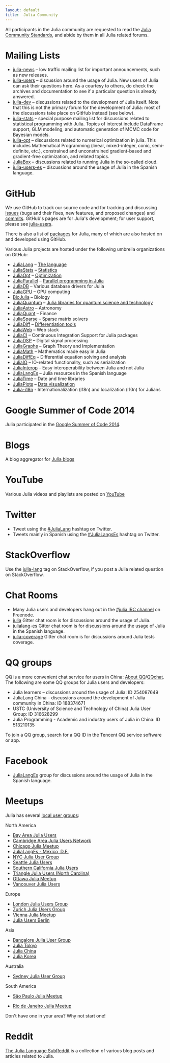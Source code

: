 ```yaml
---
layout: default
title:  Julia Community
---
```


All participants in the Julia community are requested to read the
[Julia Community
Standards](standards/), and abide by
them in all Julia related forums.

# Mailing Lists

* [julia-news](https://groups.google.com/group/julia-news) – low traffic mailing list for important announcements, such as new releases.
* [julia-users][julia-users] – discussion around the usage of Julia. New users of Julia can ask their questions here. As a courtesy to others, do check the archives and documentation to see if a particular question is already answered.
* [julia-dev](https://groups.google.com/group/julia-dev) – discussions related to the development of Julia itself. Note that this is not the primary forum for the development of Julia: most of the discussions take place on GitHub instead (see below).
* [julia-stats](https://groups.google.com/group/julia-stats) – special purpose mailing list for discussions related to statistical programming with Julia. Topics of interest include DataFrame support, GLM modeling, and automatic generation of MCMC code for Bayesian models.
* [julia-opt](https://groups.google.com/group/julia-opt) – discussions related to numerical optimization in julia. This includes Mathematical Programming (linear, mixed-integer, conic, semi-definite, etc.), constrained and unconstrained gradient-based and gradient-free optimization, and related topics.
* [JuliaBox](https://groups.google.com/group/julia-box) – discussions related to running Julia in the so-called cloud.
* [julia-users-es](https://groups.google.com/forum/#!forum/julialanges) – discussions around the usage of Julia in the Spanish language.


# GitHub

We use GitHub to track our source code and for tracking and discussing [issues](https://github.com/JuliaLang/julia/issues) (bugs and their fixes, new features, and proposed changes) and [commits](https://github.com/JuliaLang/julia/commits). GitHub's pages are for Julia's development; for user support, please see [julia-users][julia-users].

There is also a list of [packages](http://pkg.julialang.org/) for Julia, many of which are also hosted on and developed using GitHub.

Various Julia projects are hosted under the following umbrella organizations on GitHub:

* [JuliaLang](https://github.com/JuliaLang) – [The language](http://www.julialang.org/)
* [JuliaStats](https://github.com/JuliaStats) – [Statistics](http://www.juliastats.org/)
* [JuliaOpt](https://github.com/JuliaOpt) – [Optimization](http://www.juliaopt.org/)
* [JuliaParallel](https://github.com/JuliaParallel) – [Parallel programming in Julia](http://juliaparallel.github.io/)
* [JuliaDB](https://github.com/JuliaDB) – Various database drivers for Julia
* [JuliaGPU](https://github.com/JuliaGPU) – GPU computing
* [BioJulia](https://github.com/BioJulia) – Biology
* [JuliaQuantum](https://github.com/JuliaQuantum) – [Julia libraries for quantum science and technology](http://juliaquantum.github.io/)
* [JuliaAstro](https://github.com/JuliaAstro) – Astronomy
* [JuliaQuant](https://github.com/JuliaQuant) – Finance
* [JuliaSparse](https://github.com/JuliaSparse) – Sparse matrix solvers
* [JuliaDiff](https://github.com/JuliaDiff/) – [Differentiation tools](http://www.juliadiff.org/)
* [JuliaWeb](https://github.com/JuliaWeb) – Web stack
* [JuliaCI](https://github.com/JuliaCI) – Continuous Integration Support for Julia packages
* [JuliaDSP](https://github.com/JuliaDSP) – Digital signal processing
* [JuliaGraphs](https://github.com/JuliaGraphs) – Graph Theory and Implementation
* [JuliaMath](https://github.com/JuliaMath) – Mathematics made easy in Julia
* [JuliaDiffEq](https://github.com/JuliaDiffEq) – Differential equation solving and analysis
* [JuliaIO](https://github.com/JuliaIO) – IO-related functionality, such as serialization
* [JuliaInterop](https://github.com/JuliaInterop) – Easy interoperability between Julia and not Julia
* [JuliaLangEs](https://github.com/JuliaLangEs) – Julia resources in the Spanish language
* [JuliaTime](https://github.com/JuliaTime) – Date and time libraries
* [JuliaPlots](https://github.com/JuliaPlots) – [Data visualization](https://juliaplots.github.io/)
* [Julia-i18n](https://github.com/Julia-i18n) - Internationalization (i18n) and localization (l10n) for Julians

# Google Summer of Code 2014

Julia participated in the [Google Summer of Code 2014](http://julialang.org/gsoc/2014/).

# Blogs

A blog aggregator for [Julia blogs](http://www.juliabloggers.com)

# YouTube

Various Julia videos and playlists are posted on [YouTube](https://www.youtube.com/user/JuliaLanguage/)

# Twitter

* Tweet using the [#JuliaLang](https://twitter.com/hashtag/julialang?src=hash) hashtag on Twitter.
* Tweets mainly in Spanish using the [#JuliaLangsEs](https://twitter.com/JuliaLangsEs) hashtag on Twitter.

# StackOverflow

Use the [julia-lang](http://stackoverflow.com/questions/tagged/julia-lang) tag on StackOverflow, if you post a Julia related question on StackOverflow.

# Chat Rooms

* Many Julia users and developers hang out in the [#julia IRC channel](http://webchat.freenode.net/?channels=julia) on Freenode.
* [julia](https://gitter.im/JuliaLang/julia) Gitter chat room is for discussions around the usage of Julia.
* [julialang-es](https://gitter.im/JuliaLangEs/julialang-es) Gitter chat room is for discussions around the usage of Julia in the Spanish language.
* [julia-coverage](https://gitter.im/kshyatt/julia-coverage) Gitter chat room is for discussions around Julia tests coverage.

# QQ groups

QQ is a more convenient chat service for users in China: [About QQ](http://www.imqq.com/?lang=1033)/[QQchat](http://qqchat.qq.com/). The following are some QQ groups for Julia users and developers:

* Julia learners – discussions around the usage of Julia: ID 254087649
* JuliaLang China – discussions around the development of Julia community in China: ID 188374671
* USTC (University of Science and Technology of China) Julia User Group: ID 316628299
* Julia Programming - Academic and industry users of Julia in China: ID 513210135

To join a QQ group, search for a QQ ID in the Tencent QQ service software or app.

# Facebook

* [JuliaLangEs](https://www.facebook.com/groups/julialang.es/) group for discussions around the usage of Julia in the Spanish language.

# Meetups

Julia has several [local user groups](http://julia.meetup.com):

North America

* [Bay Area Julia Users](http://www.meetup.com/Bay-Area-Julia-Users/)
* [Cambridge Area Julia Users Network](http://www.meetup.com/julia-cajun/)
* [Chicago Julia Meetup](http://www.meetup.com/JuliaChicago/)
* [JuliaLangEs - México, D.F.](http://www.meetup.com/es/julialanges-mx/)
* [NYC Julia User Group](http://www.meetup.com/NYC-Julia-User-Group/)
* [Seattle Julia Users](http://www.meetup.com/Seattle-Julia-Users/)
* [Southern California Julia Users](http://www.meetup.com/Southern-California-Julia-Users/)
* [Triangle Julia Users (North Carolina)](http://www.meetup.com/Triangle-Julia-Users/)
* [Ottawa Julia Meetup](http://www.meetup.com/Ottawa-Julia-Meetup/)
* [Vancouver Julia Users](http://www.meetup.com/Vancouver-Julia-Users/)

Europe

* [London Julia Users Group](http://www.meetup.com/London-Julia-Users-Group/)
* [Zurich Julia Users Group](http://www.meetup.com/Zurich-Julia-User-Group/)
* [Vienna Julia Meetup](http://www.meetup.com/Vienna-Julia-Meetup/)
* [Julia Users Berlin](http://julia-users-berlin.github.io/)

Asia

* [Bangalore Julia User Group](http://www.meetup.com/Bangalore-Julia-User-Group/)
* [Julia Tokyo](http://julia.tokyo/)
* [Julia China](http://julialang.cn/)
* [Julia Korea](https://www.facebook.com/groups/juliakorea/)

Australia

* [Sydney Julia User Group](http://www.meetup.com/Sydney-Julia-User-Group/)

South America

* [São Paulo Julia Meetup](http://www.meetup.com/Sao-Paulo-Julia-Meetup/)

* [Rio de Janeiro Julia Meetup](https://www.meetup.com/pt-BR/Julia-Rio-de-Janeiro/)

Don't have one in your area? Why not start one!

# Reddit

[The Julia Language SubReddit](http://www.reddit.com/r/Julia/) is a collection of various blog posts and articles related to Julia.


[julia-users]: https://groups.google.com/group/julia-users

